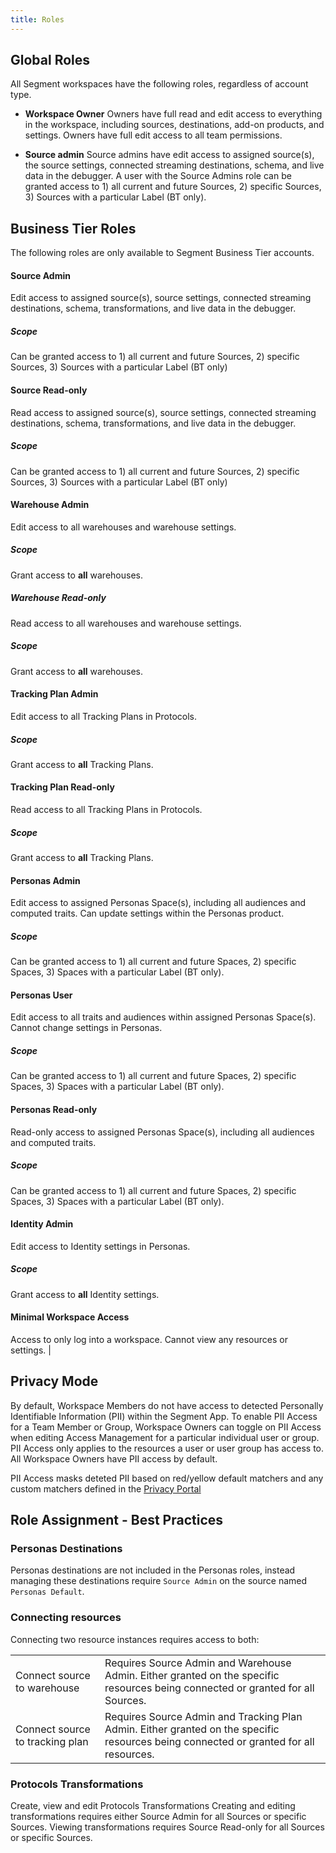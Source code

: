 ```yaml
---
title: Roles
---
```


## Global Roles

All Segment workspaces have the following roles, regardless of account type.

  - **Workspace Owner**
    Owners have full read and edit access to everything in the workspace, including sources, destinations, add-on products, and settings. Owners have full edit access to all team permissions.

  - **Source admin**
    Source admins have edit access to assigned source(s), the source settings, connected streaming destinations, schema, and live data in the debugger. A user with the Source Admins role can be granted access to 1) all current and future Sources, 2) specific Sources, 3) Sources with a particular Label (BT only).


## Business Tier Roles

The following roles are only available to Segment Business Tier accounts.

#### Source Admin
Edit access to assigned source(s), source settings, connected streaming destinations, schema, transformations, and live data in the debugger.
##### Scope
Can be granted access to 1) all current and future Sources, 2) specific Sources, 3) Sources with a particular Label (BT only)

#### Source Read-only
Read access to assigned source(s), source settings, connected streaming destinations, schema, transformations, and live data in the debugger.
##### Scope
Can be granted access to 1) all current and future Sources, 2) specific Sources, 3) Sources with a particular Label (BT only)

#### Warehouse Admin
Edit access to all warehouses and warehouse settings.
##### Scope
Grant access to **all** warehouses.

##### Warehouse Read-only
Read access to all warehouses and warehouse settings.
##### Scope
Grant access to **all** warehouses.

#### Tracking Plan Admin
Edit access to all Tracking Plans in Protocols.
##### Scope
Grant access to **all** Tracking Plans.

#### Tracking Plan Read-only
Read access to all Tracking Plans in Protocols.
##### Scope
Grant access to **all** Tracking Plans.

#### Personas Admin
Edit access to assigned Personas Space(s), including all audiences and computed traits. Can update settings within the Personas product.
##### Scope
Can be granted access to 1) all current and future Spaces, 2) specific Spaces, 3) Spaces with a particular Label (BT only).

#### Personas User
Edit access to all traits and audiences within assigned Personas Space(s). Cannot change settings in Personas.
##### Scope
Can be granted access to 1) all current and future Spaces, 2) specific Spaces, 3) Spaces with a particular Label (BT only).

#### Personas Read-only
Read-only access to assigned Personas Space(s), including all audiences and computed traits.
##### Scope
Can be granted access to 1) all current and future Spaces, 2) specific Spaces, 3) Spaces with a particular Label (BT only).

#### Identity Admin
Edit access to Identity settings in Personas.
##### Scope
Grant access to **all** Identity settings.

#### Minimal Workspace Access
Access to only log into a workspace. Cannot view any resources or settings.                                                   |

## Privacy Mode

By default, Workspace Members do not have access to detected Personally Identifiable Information (PII) within the Segment App. To enable PII Access for a Team Member or Group, Workspace Owners can toggle on PII Access when editing Access Management for a particular individual user or group. PII Access only applies to the resources a user or user group has access to. All Workspace Owners have PII access by default.

PII Access masks deteted PII based on red/yellow default matchers and any custom matchers defined in the [Privacy Portal](/docs/privacy/portal/)

## Role Assignment - Best Practices
### Personas Destinations

Personas destinations are not included in the Personas roles, instead managing these destinations require `Source Admin` on the source named `Personas Default`.

### Connecting resources

Connecting two resource instances requires access to both:

<table>
  <tr>
    <td>Connect source to warehouse</td>
    <td>Requires Source Admin and Warehouse Admin. Either granted on the specific resources being connected or granted for all Sources.</td>
  </tr>
  <tr>
    <td>Connect source to tracking plan</td>
    <td>Requires Source Admin and Tracking Plan Admin. Either granted on the specific resources being connected or granted for all resources. </td>
  </tr>
</table>

### Protocols Transformations

Create, view and edit Protocols Transformations
Creating and editing transformations requires either Source Admin for all Sources or specific Sources. Viewing transformations requires Source Read-only for all Sources or specific Sources.
